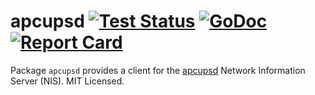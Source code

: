 # apcupsd [![Test Status](https://github.com/mdlayher/apcupsd/workflows/Test/badge.svg)](https://github.com/mdlayher/apcupsd/actions) [![GoDoc](http://godoc.org/github.com/mdlayher/apcupsd?status.svg)](http://godoc.org/github.com/mdlayher/apcupsd) [![Report Card](https://goreportcard.com/badge/github.com/mdlayher/apcupsd)](https://goreportcard.com/report/github.com/mdlayher/apcupsd)

Package `apcupsd` provides a client for the [apcupsd](http://www.apcupsd.org/)
Network Information Server (NIS).  MIT Licensed.
